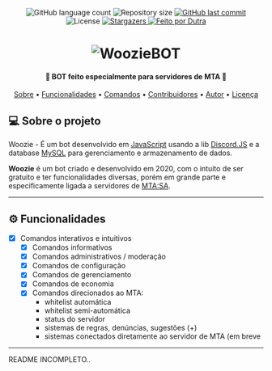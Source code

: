 
<p align="center">
  <img alt="GitHub language count" src="https://img.shields.io/github/languages/count/dutraxyz/woozie-bot?color=%2304D361">

  <img alt="Repository size" src="https://img.shields.io/github/repo-size/dutraxyz/woozie-bot">
  
  <a href="https://github.com/dutraxyz/woozie-bot/commits/master">
    <img alt="GitHub last commit" src="https://img.shields.io/github/last-commit/dutraxyz/woozie-bot">
  </a>
    
   <img alt="License" src="https://img.shields.io/badge/license-MIT-brightgreen">
   <a href="https://github.com/dutraxyz/woozie-bot/stargazers">
    <img alt="Stargazers" src="https://img.shields.io/github/stars/dutraxyz/woozie-bot?style=social">
  </a>

  <a href="">
    <img alt="Feito por Dutra" src="https://img.shields.io/badge/feito%20por-dutraxyz-%237519C1">
  </a>
  
  
 
</p>
<h1 align="center">
    <img alt="WoozieBOT" title="#WoozieBOT" />
</h1>

<h4 align="center"> 
	🚧  BOT feito especialmente para servidores de MTA 🚀
</h4>

<p align="center">
 <a href="#-sobre-o-projeto">Sobre</a> •
 <a href="#-funcionalidades">Funcionalidades</a> •
 <a href="#-comandos">Comandos</a> • 
 <a href="#-contribuidores">Contribuidores</a> • 
 <a href="#-autor">Autor</a> • 
 <a href="#user-content--licença">Licença</a>
</p>


## 💻 Sobre o projeto

Woozie - É um bot desenvolvido em [JavaScript](https://pt.wikipedia.org/wiki/JavaScript) usando a lib [Discord.JS](https://discord.js.org/#/) e a database [MySQL](https://www.mysql.com) para gerenciamento e armazenamento de dados.


**Woozie** é um bot criado e desenvolvido em 2020, com o intuito de ser gratuito e ter funcionalidades diversas, porém em grande parte e especificamente ligada a servidores de [MTA:SA](https://multitheftauto.com).

---

## ⚙️ Funcionalidades

- [x] Comandos interativos e intuitivos
  - [x] Comandos informativos
  - [x] Comandos administrativos / moderação
  - [x] Comandos de configuração
  - [x] Comandos de gerenciamento
  - [x] Comandos de economia
  - [x] Comandos direcionados ao MTA:
    - whitelist automática
    - whitelist semi-automática
    - status do servidor
    - sistemas de regras, denúncias, sugestões (+)
    - sistemas conectados diretamente ao servidor de MTA (em breve
---

README INCOMPLETO..
